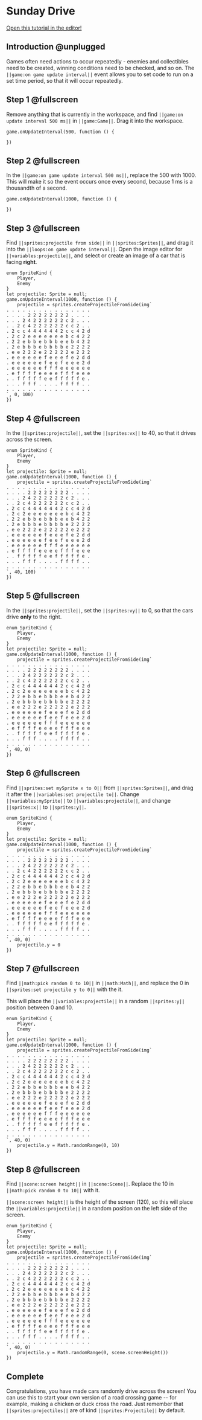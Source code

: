 # Sunday Drive

[Open this tutorial in the editor!](/#tutorial:concepts/sunday-drive)

## Introduction @unplugged

Games often need actions to occur repeatedly - enemies and collectibles need to be created, winning conditions need to be checked, and so on. The `||game:on game update interval||` event allows you to set code to run on a set time period, so that it will occur repeatedly.

## Step 1 @fullscreen

Remove anything that is currently in the workspace, and find `||game:on update interval 500 ms||` in `||game:Game||`. Drag it into the workspace.

```blocks
game.onUpdateInterval(500, function () {

})
```

## Step 2 @fullscreen

In the `||game:on game update interval 500 ms||`, replace the 500 with 1000. This will make it so the event occurs once every second, because 1 ms is a thousandth of a second.

```blocks
game.onUpdateInterval(1000, function () {

})
```

## Step 3 @fullscreen

Find `||sprites:projectile from side||` in `||sprites:Sprites||`, and drag it into the `||loops:on game update interval||`. Open the image editor for `||variables:projectile||`, and select or create an image of a car that is facing **right**.

```blocks
enum SpriteKind {
    Player,
    Enemy
}
let projectile: Sprite = null;
game.onUpdateInterval(1000, function () {
    projectile = sprites.createProjectileFromSide(img`
. . . . . . . . . . . . . . . . 
. . . . 2 2 2 2 2 2 2 2 . . . . 
. . . 2 4 2 2 2 2 2 2 c 2 . . . 
. . 2 c 4 2 2 2 2 2 2 c c 2 . . 
. 2 c c 4 4 4 4 4 4 2 c c 4 2 d 
. 2 c 2 e e e e e e e b c 4 2 2 
. 2 2 e b b e b b b e e b 4 2 2 
. 2 e b b b e b b b b e 2 2 2 2 
. e e 2 2 2 e 2 2 2 2 2 e 2 2 2 
. e e e e e e f e e e f e 2 d d 
. e e e e e e f e e f e e e 2 d 
. e e e e e e f f f e e e e e e 
. e f f f f e e e e f f f e e e 
. . f f f f f e e f f f f f e . 
. . . f f f . . . . f f f f . . 
. . . . . . . . . . . . . . . . 
`, 0, 100)
})
```

## Step 4 @fullscreen

In the `||sprites:projectile||`, set the `||sprites:vx||` to 40, so that it drives across the screen.

```blocks
enum SpriteKind {
    Player,
    Enemy
}
let projectile: Sprite = null;
game.onUpdateInterval(1000, function () {
    projectile = sprites.createProjectileFromSide(img`
. . . . . . . . . . . . . . . . 
. . . . 2 2 2 2 2 2 2 2 . . . . 
. . . 2 4 2 2 2 2 2 2 c 2 . . . 
. . 2 c 4 2 2 2 2 2 2 c c 2 . . 
. 2 c c 4 4 4 4 4 4 2 c c 4 2 d 
. 2 c 2 e e e e e e e b c 4 2 2 
. 2 2 e b b e b b b e e b 4 2 2 
. 2 e b b b e b b b b e 2 2 2 2 
. e e 2 2 2 e 2 2 2 2 2 e 2 2 2 
. e e e e e e f e e e f e 2 d d 
. e e e e e e f e e f e e e 2 d 
. e e e e e e f f f e e e e e e 
. e f f f f e e e e f f f e e e 
. . f f f f f e e f f f f f e . 
. . . f f f . . . . f f f f . . 
. . . . . . . . . . . . . . . . 
`, 40, 100)
})
```

## Step 5 @fullscreen

In the `||sprites:projectile||`, set the `||sprites:vy||` to 0, so that the cars drive **only** to the right.

```blocks
enum SpriteKind {
    Player,
    Enemy
}
let projectile: Sprite = null;
game.onUpdateInterval(1000, function () {
    projectile = sprites.createProjectileFromSide(img`
. . . . . . . . . . . . . . . . 
. . . . 2 2 2 2 2 2 2 2 . . . . 
. . . 2 4 2 2 2 2 2 2 c 2 . . . 
. . 2 c 4 2 2 2 2 2 2 c c 2 . . 
. 2 c c 4 4 4 4 4 4 2 c c 4 2 d 
. 2 c 2 e e e e e e e b c 4 2 2 
. 2 2 e b b e b b b e e b 4 2 2 
. 2 e b b b e b b b b e 2 2 2 2 
. e e 2 2 2 e 2 2 2 2 2 e 2 2 2 
. e e e e e e f e e e f e 2 d d 
. e e e e e e f e e f e e e 2 d 
. e e e e e e f f f e e e e e e 
. e f f f f e e e e f f f e e e 
. . f f f f f e e f f f f f e . 
. . . f f f . . . . f f f f . . 
. . . . . . . . . . . . . . . . 
`, 40, 0)
})
```

## Step 6 @fullscreen

Find `||sprites:set mySprite x to 0||` from `||sprites:Sprites||`, and drag it after the `||variables:set projectile to||`. Change `||variables:mySprite||` to `||variables:projectile||`, and change `||sprites:x||` to `||sprites:y||`.

```blocks
enum SpriteKind {
    Player,
    Enemy
}
let projectile: Sprite = null;
game.onUpdateInterval(1000, function () {
    projectile = sprites.createProjectileFromSide(img`
. . . . . . . . . . . . . . . . 
. . . . 2 2 2 2 2 2 2 2 . . . . 
. . . 2 4 2 2 2 2 2 2 c 2 . . . 
. . 2 c 4 2 2 2 2 2 2 c c 2 . . 
. 2 c c 4 4 4 4 4 4 2 c c 4 2 d 
. 2 c 2 e e e e e e e b c 4 2 2 
. 2 2 e b b e b b b e e b 4 2 2 
. 2 e b b b e b b b b e 2 2 2 2 
. e e 2 2 2 e 2 2 2 2 2 e 2 2 2 
. e e e e e e f e e e f e 2 d d 
. e e e e e e f e e f e e e 2 d 
. e e e e e e f f f e e e e e e 
. e f f f f e e e e f f f e e e 
. . f f f f f e e f f f f f e . 
. . . f f f . . . . f f f f . . 
. . . . . . . . . . . . . . . . 
`, 40, 0)
    projectile.y = 0
})
```

## Step 7 @fullscreen

Find `||math:pick random 0 to 10||` in `||math:Math||`, and replace the 0 in `||sprites:set projectile y to 0||` with the it.

This will place the `||variables:projectile||` in a random `||sprites:y||` position between 0 and 10.

```blocks
enum SpriteKind {
    Player,
    Enemy
}
let projectile: Sprite = null;
game.onUpdateInterval(1000, function () {
    projectile = sprites.createProjectileFromSide(img`
. . . . . . . . . . . . . . . . 
. . . . 2 2 2 2 2 2 2 2 . . . . 
. . . 2 4 2 2 2 2 2 2 c 2 . . . 
. . 2 c 4 2 2 2 2 2 2 c c 2 . . 
. 2 c c 4 4 4 4 4 4 2 c c 4 2 d 
. 2 c 2 e e e e e e e b c 4 2 2 
. 2 2 e b b e b b b e e b 4 2 2 
. 2 e b b b e b b b b e 2 2 2 2 
. e e 2 2 2 e 2 2 2 2 2 e 2 2 2 
. e e e e e e f e e e f e 2 d d 
. e e e e e e f e e f e e e 2 d 
. e e e e e e f f f e e e e e e 
. e f f f f e e e e f f f e e e 
. . f f f f f e e f f f f f e . 
. . . f f f . . . . f f f f . . 
. . . . . . . . . . . . . . . . 
`, 40, 0)
    projectile.y = Math.randomRange(0, 10)
})
```

## Step 8 @fullscreen

Find `||scene:screen height||` in `||scene:Scene||`. Replace the 10 in `||math:pick random 0 to 10||` with it.

`||scene:screen height||` is the height of the screen (120), so this will place the `||variables:projectile||` in a random position on the left side of the screen.

```blocks
enum SpriteKind {
    Player,
    Enemy
}
let projectile: Sprite = null;
game.onUpdateInterval(1000, function () {
    projectile = sprites.createProjectileFromSide(img`
. . . . . . . . . . . . . . . . 
. . . . 2 2 2 2 2 2 2 2 . . . . 
. . . 2 4 2 2 2 2 2 2 c 2 . . . 
. . 2 c 4 2 2 2 2 2 2 c c 2 . . 
. 2 c c 4 4 4 4 4 4 2 c c 4 2 d 
. 2 c 2 e e e e e e e b c 4 2 2 
. 2 2 e b b e b b b e e b 4 2 2 
. 2 e b b b e b b b b e 2 2 2 2 
. e e 2 2 2 e 2 2 2 2 2 e 2 2 2 
. e e e e e e f e e e f e 2 d d 
. e e e e e e f e e f e e e 2 d 
. e e e e e e f f f e e e e e e 
. e f f f f e e e e f f f e e e 
. . f f f f f e e f f f f f e . 
. . . f f f . . . . f f f f . . 
. . . . . . . . . . . . . . . . 
`, 40, 0)
    projectile.y = Math.randomRange(0, scene.screenHeight())
})
```

## Complete

Congratulations, you have made cars randomly drive across the screen! You can use this to start your own version of a road crossing game -- for example, making a chicken or duck cross the road. Just remember that `||sprites:projectiles||` are of kind `||sprites:Projectile||` by default.
